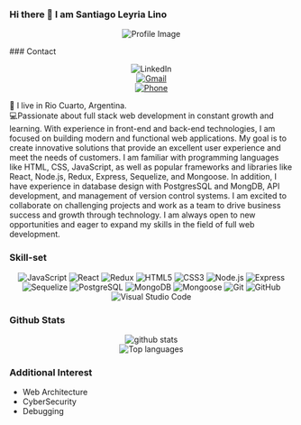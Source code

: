 ### Hi there 👋 I am Santiago Leyria Lino
<p align="center">
  <img src="https://www.piensasolutions.com/blog/file/uploads/2017/10/bannerprogramacion.jpg" alt="Profile Image">
</p>
### Contact
<p align="center">
<span href="https://www.linkedin.com/in/santiago-leyria-lino/" target="_blank">
  <img src="https://img.shields.io/badge/LinkedIn-0077B5?style=for-the-badge&logo=linkedin&logoColor=white" alt="LinkedIn">
</span><br>
<a href="mailto:leyrialinosantiago@gmail.com" target="_blank">
  <img src="https://img.shields.io/badge/Gmail-D14836?style=for-the-badge&logo=gmail&logoColor=white" alt="Gmail">
</a><br>
<a href="tel:+5493584393978">
  <img src="https://img.shields.io/badge/Phone-25D366?style=for-the-badge&logo=phone&logoColor=white" alt="Phone">
</a><br>
  </p>

:house_with_garden: I live in Rio Cuarto, Argentina.<br>
:computer:Passionate about full stack web development in constant growth and learning. With experience in front-end and back-end technologies, I am focused on building modern and functional web applications. My goal is to create innovative solutions that provide an excellent user experience and meet the needs of customers. I am familiar with programming languages ​​like HTML, CSS, JavaScript, as well as popular frameworks and libraries like React, Node.js, Redux, Express, Sequelize, and Mongoose. In addition, I have experience in database design with PostgresSQL and MongDB, API development, and management of version control systems. I am excited to collaborate on challenging projects and work as a team to drive business success and growth through technology. I am always open to new opportunities and eager to expand my skills in the field of full web development.<br>

### Skill-set
<p align="center">
  <img src="https://img.shields.io/badge/JavaScript-F7DF1E?style=for-the-badge&logo=javascript&logoColor=black" alt="JavaScript">
  <img src="https://img.shields.io/badge/React-61DAFB?style=for-the-badge&logo=react&logoColor=white" alt="React">
  <img src="https://img.shields.io/badge/Redux-764ABC?style=for-the-badge&logo=redux&logoColor=white" alt="Redux">
  <img src="https://img.shields.io/badge/HTML5-E34F26?style=for-the-badge&logo=html5&logoColor=white" alt="HTML5">
  <img src="https://img.shields.io/badge/CSS3-1572B6?style=for-the-badge&logo=css3&logoColor=white" alt="CSS3">
  <img src="https://img.shields.io/badge/Node.js-43853D?style=for-the-badge&logo=node.js&logoColor=white" alt="Node.js">
  <img src="https://img.shields.io/badge/Express-000000?style=for-the-badge&logo=express&logoColor=white" alt="Express">
  <img src="https://img.shields.io/badge/Sequelize-52B0E7?style=for-the-badge&logo=sequelize&logoColor=white" alt="Sequelize">
  <img src="https://img.shields.io/badge/PostgreSQL-316192?style=for-the-badge&logo=postgresql&logoColor=white" alt="PostgreSQL">
  <img src="https://img.shields.io/badge/MongoDB-4EA94B?style=for-the-badge&logo=mongodb&logoColor=white" alt="MongoDB">
  <img src="https://img.shields.io/badge/Mongoose-47A248?style=for-the-badge&logo=mongoose&logoColor=white" alt="Mongoose">
  <img src="https://img.shields.io/badge/Git-F05032?style=for-the-badge&logo=git&logoColor=white" alt="Git">
  <img src="https://img.shields.io/badge/GitHub-181717?style=for-the-badge&logo=github&logoColor=white" alt="GitHub">
  <img src="https://img.shields.io/badge/Visual%20Studio%20Code-007ACC?style=for-the-badge&logo=visual-studio-code&logoColor=white" alt="Visual Studio Code">
</p>

### Github Stats
<p align="center"> 
  <img src="https://github-readme-stats.vercel.app/api?username=SantiagoLeyriaLino&count_private=true&show_icons=true&theme=apprentice" alt="github stats"> 
  <br>
 <img src="https://github-readme-stats.vercel.app/api/top-langs/?username=SantiagoLeyriaLino&layout=compact&theme=apprentice" alt="Top languages">
</p>

### Additional Interest
- Web Architecture
- CyberSecurity
- Debugging 

